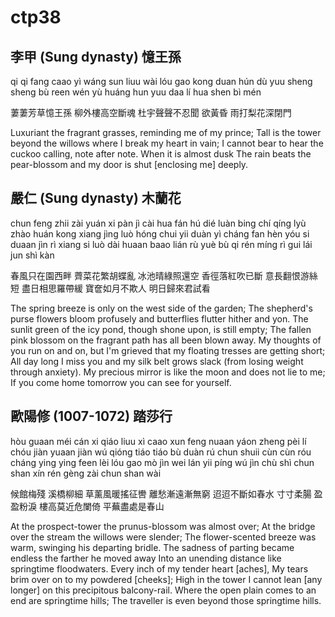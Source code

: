 # ctp38

## 李甲 (Sung dynasty) 憶王孫

qi qi fang caao yì wáng sun
liuu wài lóu gao kong duan hún
dù yuu sheng sheng bù reen wén
yù huáng hun
yuu daa lí hua shen bì mén

萋萋芳草憶王孫
柳外樓高空斷魂
杜宇聲聲不忍聞
欲黃昏
雨打梨花深閉門

Luxuriant the fragrant grasses, reminding me of my prince;
Tall is the tower beyond the willows where I break my heart in vain;
I cannot bear to hear the cuckoo calling, note after note.
When it is almost dusk
The rain beats the pear-blossom and my door is shut [enclosing me] deeply.

## 嚴仁 (Sung dynasty) 木蘭花

chun feng zhii zài yuán xi pàn
jì cài hua fán hú dié luàn
bing chí qíng lyù zhào huán kong
xiang jìng luò hóng chui yii duàn
yì cháng fan hèn yóu si duaan
jìn rì xiang si luò dài huaan
baao lián rù yuè bù qi rén
míng rì gui lái jun shì kàn

春風只在園西畔
薺菜花繁胡蝶亂
冰池晴綠照還空
香徑落紅吹已斷
意長翻恨游絲短
盡日相思羅帶緩
寶奩如月不欺人
明日歸來君試看

The spring breeze is only on the west side of the garden;
The shepherd's purse flowers bloom profusely and butterflies flutter hither and yon.
The sunlit green of the icy pond, though shone upon, is still empty;
The fallen pink blossom on the fragrant path has all been blown away.
My thoughts of you run on and on, but I'm grieved that my floating tresses are getting short;
All day long I miss you and my silk belt grows slack (from losing weight through anxiety).
My precious mirror is like the moon and does not lie to me;
If you come home tomorrow you can see for yourself.

## 歐陽修 (1007-1072) 踏莎行

hòu guaan méi cán
xi qiáo liuu xì
caao xun feng nuaan yáon zheng pèi
lí chóu jiàn yuaan jiàn wú qióng
tiáo tiáo bù duàn rú chun shuii
cùn cùn róu cháng
ying ying feen lèi
lóu gao mò jìn wei lán yii
píng wú jìn chù shì chun shan
xín rén gèng zài chun shan wài

候館梅殘
溪橋柳細
草薰風暖搖征轡
離愁漸遠漸無窮
迢迢不斷如春水
寸寸柔腸
盈盈粉淚
樓高莫近危闌倚
平蕪盡處是春山

At the prospect-tower the prunus-blossom was almost over;
At the bridge over the stream the willows were slender;
The flower-scented breeze was warm, swinging his departing bridle.
The sadness of parting became endless the farther he moved away
Into an unending distance like springtime floodwaters.
Every inch of my tender heart [aches],
My tears brim over on to my powdered [cheeks];
High in the tower I cannot lean [any longer] on this precipitous balcony-rail.
Where the open plain comes to an end are springtime hills;
The traveller is even beyond those springtime hills.
